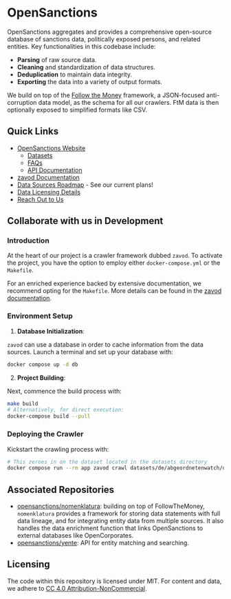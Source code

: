 # OpenSanctions

OpenSanctions aggregates and provides a comprehensive open-source database of sanctions data, politically exposed persons, and related entities. Key functionalities in this codebase include:

- **Parsing** of raw source data.
- **Cleaning** and standardization of data structures.
- **Deduplication** to maintain data integrity.
- **Exporting** the data into a variety of output formats.

We build on top of the [Follow the Money](https://www.followthemoney.tech) framework, a JSON-focused anti-corruption data model, as the schema for all our crawlers. FtM data is then optionally exposed to simplified formats like CSV.

## Quick Links
* [OpenSanctions Website](https://www.opensanctions.org/)
    * [Datasets](https://www.opensanctions.org/datasets/)
    * [FAQs](https://www.opensanctions.org/docs/faq/)
    * [API Documentation](https://api.opensanctions.org/)
* [zavod Documentation](https://zavod.opensanctions.org/)
* [Data Sources Roadmap](https://bit.ly/osa-sources) - See our current plans!
* [Data Licensing Details](https://www.opensanctions.org/licensing/)
* [Reach Out to Us](https://www.opensanctions.org/contact/)

## Collaborate with us in Development

### Introduction

At the heart of our project is a crawler framework dubbed ``zavod``. To activate the project, you have the option to employ either `docker-compose.yml` or the `Makefile`.

For an enriched experience backed by extensive documentation, we recommend opting for the `Makefile`. More details can be found in the [zavod documentation](https://zavod.opensanctions.org/).

### Environment Setup

1. **Database Initialization**:

``zavod`` can use a database in order to cache information from the data sources. Launch a terminal and set up your database with:

```bash
docker compose up -d db
```

2. **Project Building**:

Next, commence the build process with:

```bash
make build
# Alternatively, for direct execution:
docker-compose build --pull
```

### Deploying the Crawler

Kickstart the crawling process with:

```bash
# This zeroes in on the dataset located in the datasets directory
docker compose run --rm app zavod crawl datasets/de/abgeordnetenwatch/de_abgeordnetenwatch.yml
```

## Associated Repositories

- [opensanctions/nomenklatura](https://github.com/opensanctions/nomenklatura): building on top of FollowTheMoney, `nomenklatura` provides a framework for storing data statements with full data lineage, and for integrating entity data from multiple sources. It also handles the data enrichment function that links OpenSanctions to external databases like OpenCorporates.
- [opensanctions/yente](https://github.com/opensanctions/yente): API for entity matching and searching.

## Licensing

The code within this repository is licensed under MIT. For content and data, we adhere to [CC 4.0 Attribution-NonCommercial](https://www.opensanctions.org/licensing/).